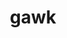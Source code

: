 ---
title: "gawk"
layout: cache
categories: [package, v0.20.1]
meta: {"versions": ["5.2.1"], "compilers": ["gcc@=11.1.0", "gcc@=11.3.0", "gcc@=7.3.1", "gcc@=7.5.0"], "oss": ["amzn2", "ubuntu18.04", "ubuntu20.04", "ubuntu22.04"], "platforms": ["linux"], "targets": ["aarch64", "neoverse_n1", "ppc64le", "x86_64_v3"], "stacks": ["aws-ahug", "aws-ahug-aarch64", "aws-isc", "aws-isc-aarch64", "data-vis-sdk", "e4s", "e4s-power", "radiuss", "root", "tutorial"], "num_specs": 8, "num_specs_by_stack": {"aws-ahug-aarch64": 2, "root": 8, "aws-isc-aarch64": 2, "aws-isc": 1, "aws-ahug": 1, "radiuss": 1, "e4s-power": 1, "data-vis-sdk": 1, "e4s": 1, "tutorial": 1}}
spec_details: [{"hash": "23df3gv6owlfrnmr46mzsqw2lefgqnel", "compiler": "gcc@=7.3.1", "versions": ["5.2.1"], "os": "amzn2", "platform": "linux", "target": "aarch64", "variants": ["build_system=autotools", "~nls"], "stacks": ["aws-ahug-aarch64", "root", "aws-isc-aarch64"], "size": "-", "tarball": "https://binaries.spack.io/v0.20.1/build_cache/linux-amzn2-aarch64/gcc-7.3.1/gawk-5.2.1/linux-amzn2-aarch64-gcc-7.3.1-gawk-5.2.1-23df3gv6owlfrnmr46mzsqw2lefgqnel.spack"}, {"hash": "xlqmjv5equsheh7e2duuorabt2fsqaej", "compiler": "gcc@=7.3.1", "versions": ["5.2.1"], "os": "amzn2", "platform": "linux", "target": "neoverse_n1", "variants": ["build_system=autotools", "~nls"], "stacks": ["aws-ahug-aarch64", "root", "aws-isc-aarch64"], "size": "-", "tarball": "https://binaries.spack.io/v0.20.1/build_cache/linux-amzn2-neoverse_n1/gcc-7.3.1/gawk-5.2.1/linux-amzn2-neoverse_n1-gcc-7.3.1-gawk-5.2.1-xlqmjv5equsheh7e2duuorabt2fsqaej.spack"}, {"hash": "oibxuuvuuxb2xllnhte5txpbscmwd5sk", "compiler": "gcc@=7.3.1", "versions": ["5.2.1"], "os": "amzn2", "platform": "linux", "target": "x86_64_v3", "variants": ["build_system=autotools", "~nls"], "stacks": ["aws-isc", "aws-ahug", "root"], "size": "-", "tarball": "https://binaries.spack.io/v0.20.1/build_cache/linux-amzn2-x86_64_v3/gcc-7.3.1/gawk-5.2.1/linux-amzn2-x86_64_v3-gcc-7.3.1-gawk-5.2.1-oibxuuvuuxb2xllnhte5txpbscmwd5sk.spack"}, {"hash": "cxifa3qiqwz2mx3pr4yywvrw5ko7sfok", "compiler": "gcc@=7.5.0", "versions": ["5.2.1"], "os": "ubuntu18.04", "platform": "linux", "target": "x86_64_v3", "variants": ["build_system=autotools", "~nls"], "stacks": ["root", "radiuss"], "size": "-", "tarball": "https://binaries.spack.io/v0.20.1/build_cache/linux-ubuntu18.04-x86_64_v3/gcc-7.5.0/gawk-5.2.1/linux-ubuntu18.04-x86_64_v3-gcc-7.5.0-gawk-5.2.1-cxifa3qiqwz2mx3pr4yywvrw5ko7sfok.spack"}, {"hash": "rf22zttsnf5oiuk4b4hlm2egnxjh3tvp", "compiler": "gcc@=11.1.0", "versions": ["5.2.1"], "os": "ubuntu20.04", "platform": "linux", "target": "ppc64le", "variants": ["build_system=autotools", "~nls"], "stacks": ["root", "e4s-power"], "size": "-", "tarball": "https://binaries.spack.io/v0.20.1/build_cache/linux-ubuntu20.04-ppc64le/gcc-11.1.0/gawk-5.2.1/linux-ubuntu20.04-ppc64le-gcc-11.1.0-gawk-5.2.1-rf22zttsnf5oiuk4b4hlm2egnxjh3tvp.spack"}, {"hash": "k3ezuieidddm7qbb6khxngmts64jvx6f", "compiler": "gcc@=11.1.0", "versions": ["5.2.1"], "os": "ubuntu20.04", "platform": "linux", "target": "x86_64_v3", "variants": ["build_system=autotools", "~nls"], "stacks": ["root", "data-vis-sdk"], "size": "-", "tarball": "https://binaries.spack.io/v0.20.1/build_cache/linux-ubuntu20.04-x86_64_v3/gcc-11.1.0/gawk-5.2.1/linux-ubuntu20.04-x86_64_v3-gcc-11.1.0-gawk-5.2.1-k3ezuieidddm7qbb6khxngmts64jvx6f.spack"}, {"hash": "h2alf2cjyyk63upcra6njfg5ba4hl2a4", "compiler": "gcc@=11.1.0", "versions": ["5.2.1"], "os": "ubuntu20.04", "platform": "linux", "target": "x86_64_v3", "variants": ["build_system=autotools", "~nls"], "stacks": ["root", "e4s"], "size": "-", "tarball": "https://binaries.spack.io/v0.20.1/build_cache/linux-ubuntu20.04-x86_64_v3/gcc-11.1.0/gawk-5.2.1/linux-ubuntu20.04-x86_64_v3-gcc-11.1.0-gawk-5.2.1-h2alf2cjyyk63upcra6njfg5ba4hl2a4.spack"}, {"hash": "6lk2khkbulgzyi4dhcp454zctpwz332m", "compiler": "gcc@=11.3.0", "versions": ["5.2.1"], "os": "ubuntu22.04", "platform": "linux", "target": "x86_64_v3", "variants": ["build_system=autotools", "~nls"], "stacks": ["root", "tutorial"], "size": "-", "tarball": "https://binaries.spack.io/v0.20.1/build_cache/linux-ubuntu22.04-x86_64_v3/gcc-11.3.0/gawk-5.2.1/linux-ubuntu22.04-x86_64_v3-gcc-11.3.0-gawk-5.2.1-6lk2khkbulgzyi4dhcp454zctpwz332m.spack"}]
---